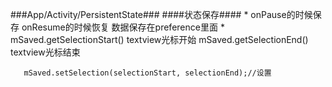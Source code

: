 ###App/Activity/PersistentState###
####状态保存####
	* onPause的时候保存 onResume的时候恢复 数据保存在preference里面
	*  mSaved.getSelectionStart() textview光标开始
	   mSaved.getSelectionEnd() textview光标结束

	   mSaved.setSelection(selectionStart, selectionEnd);//设置